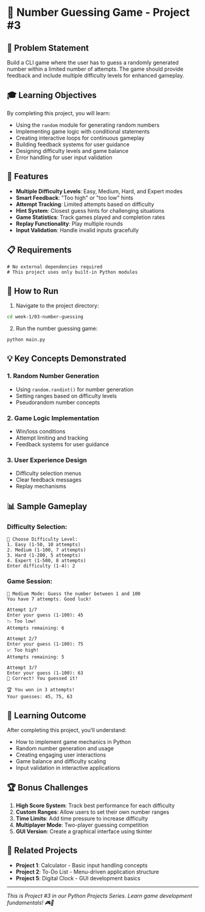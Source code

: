 # 🎯 Number Guessing Game - Project #3

## 🎯 Problem Statement

Build a CLI game where the user has to guess a randomly generated number within a limited number of attempts. The game should provide feedback and include multiple difficulty levels for enhanced gameplay.

## 🎓 Learning Objectives

By completing this project, you will learn:
- Using the `random` module for generating random numbers
- Implementing game logic with conditional statements
- Creating interactive loops for continuous gameplay
- Building feedback systems for user guidance
- Designing difficulty levels and game balance
- Error handling for user input validation

## 🔧 Features

- **Multiple Difficulty Levels**: Easy, Medium, Hard, and Expert modes
- **Smart Feedback**: "Too high" or "too low" hints
- **Attempt Tracking**: Limited attempts based on difficulty
- **Hint System**: Closest guess hints for challenging situations
- **Game Statistics**: Track games played and completion rates
- **Replay Functionality**: Play multiple rounds
- **Input Validation**: Handle invalid inputs gracefully

## 📋 Requirements

```
# No external dependencies required
# This project uses only built-in Python modules
```

## 🚀 How to Run

1. Navigate to the project directory:
```bash
cd week-1/03-number-guessing
```

2. Run the number guessing game:
```bash
python main.py
```

## 💡 Key Concepts Demonstrated

### 1. Random Number Generation
- Using `random.randint()` for number generation
- Setting ranges based on difficulty levels
- Pseudorandom number concepts

### 2. Game Logic Implementation
- Win/loss conditions
- Attempt limiting and tracking
- Feedback systems for user guidance

### 3. User Experience Design
- Difficulty selection menus
- Clear feedback messages
- Replay mechanisms

## 📊 Sample Gameplay

### Difficulty Selection:
```
🎯 Choose Difficulty Level:
1. Easy (1-50, 10 attempts)
2. Medium (1-100, 7 attempts)  
3. Hard (1-200, 5 attempts)
4. Expert (1-500, 8 attempts)
Enter difficulty (1-4): 2
```

### Game Session:
```
🎲 Medium Mode: Guess the number between 1 and 100
You have 7 attempts. Good luck!

Attempt 1/7
Enter your guess (1-100): 45
📉 Too low!
Attempts remaining: 6

Attempt 2/7
Enter your guess (1-100): 75
📈 Too high!
Attempts remaining: 5

Attempt 3/7
Enter your guess (1-100): 63
🎉 Correct! You guessed it!

🏆 You won in 3 attempts!
Your guesses: 45, 75, 63
```

## 🎯 Learning Outcome

After completing this project, you'll understand:
- How to implement game mechanics in Python
- Random number generation and usage
- Creating engaging user interactions
- Game balance and difficulty scaling
- Input validation in interactive applications

## 🏆 Bonus Challenges

1. **High Score System**: Track best performance for each difficulty
2. **Custom Ranges**: Allow users to set their own number ranges
3. **Time Limits**: Add time pressure to increase difficulty
4. **Multiplayer Mode**: Two-player guessing competition
5. **GUI Version**: Create a graphical interface using tkinter

## 🔗 Related Projects

- **Project 1**: Calculator - Basic input handling concepts
- **Project 2**: To-Do List - Menu-driven application structure
- **Project 5**: Digital Clock - GUI development basics

---

*This is Project #3 in our Python Projects Series. Learn game development fundamentals! 🎮🎯*
